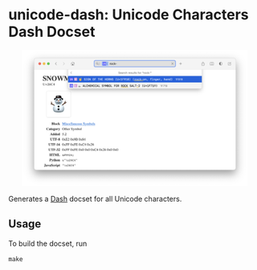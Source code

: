 # unicode-dash: Unicode Characters Dash Docset

<div align="center">
<img src="https://raw.githubusercontent.com/remko/unicode-dash/master/screenshot.png" alt="Unicode Characters Docset in Dash" width=450/>
</div>

Generates a [Dash](http://kapeli.com/dash) docset for all Unicode characters.

## Usage

To build the docset, run

    make

